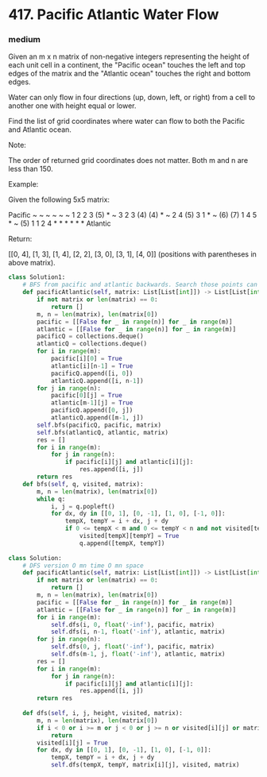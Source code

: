 # 417. Pacific Atlantic Water Flow
### medium
Given an m x n matrix of non-negative integers representing the height of each unit cell in a continent, the "Pacific ocean" touches the left and top edges of the matrix and the "Atlantic ocean" touches the right and bottom edges.

Water can only flow in four directions (up, down, left, or right) from a cell to another one with height equal or lower.

Find the list of grid coordinates where water can flow to both the Pacific and Atlantic ocean.

Note:

The order of returned grid coordinates does not matter.
Both m and n are less than 150.
 

Example:

Given the following 5x5 matrix:

  Pacific ~   ~   ~   ~   ~ 
       ~  1   2   2   3  (5) *
       ~  3   2   3  (4) (4) *
       ~  2   4  (5)  3   1  *
       ~ (6) (7)  1   4   5  *
       ~ (5)  1   1   2   4  *
          *   *   *   *   * Atlantic

Return:

[[0, 4], [1, 3], [1, 4], [2, 2], [3, 0], [3, 1], [4, 0]] (positions with parentheses in above matrix).
 

```python
class Solution1:
    # BFS from pacific and atlantic backwards. Search those points can reach both pacific and atlantic.
    def pacificAtlantic(self, matrix: List[List[int]]) -> List[List[int]]:
        if not matrix or len(matrix) == 0:
            return []
        m, n = len(matrix), len(matrix[0])
        pacific = [[False for _ in range(n)] for _ in range(m)]
        atlantic = [[False for _ in range(n)] for _ in range(m)]
        pacificQ = collections.deque()
        atlanticQ = collections.deque()
        for i in range(m):
            pacific[i][0] = True
            atlantic[i][n-1] = True
            pacificQ.append([i, 0])
            atlanticQ.append([i, n-1])
        for j in range(n):
            pacific[0][j] = True
            atlantic[m-1][j] = True
            pacificQ.append([0, j])
            atlanticQ.append([m-1, j])
        self.bfs(pacificQ, pacific, matrix)
        self.bfs(atlanticQ, atlantic, matrix)
        res = []
        for i in range(m):
            for j in range(n):
                if pacific[i][j] and atlantic[i][j]:
                    res.append([i, j])
        return res
    def bfs(self, q, visited, matrix):
        m, n = len(matrix), len(matrix[0])        
        while q:
            i, j = q.popleft()
            for dx, dy in [[0, 1], [0, -1], [1, 0], [-1, 0]]:
                tempX, tempY = i + dx, j + dy
                if 0 <= tempX < m and 0 <= tempY < n and not visited[tempX][tempY] and matrix[i][j] <= matrix[tempX][tempY]:
                    visited[tempX][tempY] = True
                    q.append([tempX, tempY])
                
class Solution:
    # DFS version O mn time O mn space
    def pacificAtlantic(self, matrix: List[List[int]]) -> List[List[int]]:                    
        if not matrix or len(matrix) == 0:
            return []
        m, n = len(matrix), len(matrix[0])
        pacific = [[False for _ in range(n)] for _ in range(m)]
        atlantic = [[False for _ in range(n)] for _ in range(m)]
        for i in range(m):
            self.dfs(i, 0, float('-inf'), pacific, matrix)
            self.dfs(i, n-1, float('-inf'), atlantic, matrix)
        for j in range(n):
            self.dfs(0, j, float('-inf'), pacific, matrix)
            self.dfs(m-1, j, float('-inf'), atlantic, matrix)     
        res = []
        for i in range(m):
            for j in range(n):
                if pacific[i][j] and atlantic[i][j]:
                    res.append([i, j])
        return res            
        
    def dfs(self, i, j, height, visited, matrix):
        m, n = len(matrix), len(matrix[0])
        if i < 0 or i >= m or j < 0 or j >= n or visited[i][j] or matrix[i][j] < height:
            return
        visited[i][j] = True
        for dx, dy in [[0, 1], [0, -1], [1, 0], [-1, 0]]:
            tempX, tempY = i + dx, j + dy
            self.dfs(tempX, tempY, matrix[i][j], visited, matrix)     
```